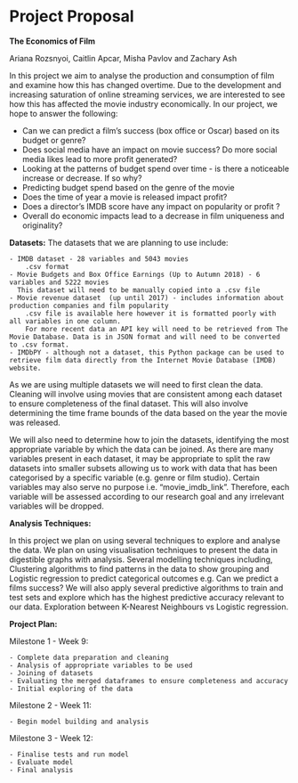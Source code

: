 Project Proposal
===

**The Economics of Film**

Ariana Rozsnyoi, Caitlin Apcar, Misha Pavlov and Zachary Ash

In this project we aim to analyse the production and consumption of film and examine how this has changed overtime. Due to the development and increasing saturation of online streaming services, we are interested to see how this has affected the movie industry economically. 
In our project, we hope to answer the following:
- Can we can predict a film’s success (box office or Oscar) based on its budget or genre?
- Does social media have an impact on movie success? Do more social media likes lead to more profit generated?
- Looking at the patterns of budget spend over time - is there a noticeable increase or decrease. If so why?
- Predicting budget spend based on the genre of the movie
- Does the time of year a movie is released impact profit?
- Does a director’s IMDB score have any impact on popularity or profit ?
- Overall do economic impacts lead to a decrease in film uniqueness and originality?

**Datasets:**
The datasets that we are planning to use include: 

    - IMDB dataset - 28 variables and 5043 movies
        .csv format
    - Movie Budgets and Box Office Earnings (Up to Autumn 2018) - 6 variables and 5222 movies
      This dataset will need to be manually copied into a .csv file
    - Movie revenue dataset  (up until 2017) - includes information about production companies and film popularity
        .csv file is available here however it is formatted poorly with all variables in one column. 
        For more recent data an API key will need to be retrieved from The Movie Database. Data is in JSON format and will need to be converted to .csv format.
    - IMDbPY - although not a dataset, this Python package can be used to retrieve film data directly from the Internet Movie Database (IMDB) website. 
    
As we are using multiple datasets we will need to first clean the data. Cleaning will involve using movies that are consistent among each dataset to ensure completeness of the final dataset. This will also involve determining the time frame bounds of the data based on the year the movie was released. 

We will also need to determine how to join the datasets, identifying the most appropriate variable by which the data can be joined. As there are many variables present in each dataset, it may be appropriate to split the raw datasets into smaller subsets allowing us to work with data that has been categorised by a specific variable (e.g. genre or film studio). Certain variables may also serve no purpose i.e. “movie_imdb_link”. Therefore, each variable will be assessed according to our research goal and any irrelevant variables will be dropped.

**Analysis Techniques:**

In this project we plan on using several techniques to explore and analyse the data. We plan on using visualisation techniques to present the data in digestible graphs with analysis. Several modelling techniques including, Clustering algorithms to find patterns in the data to show grouping and Logistic regression to predict categorical outcomes e.g. Can we predict a films success? We will also apply several predictive algorithms to train and test sets and explore which has the highest predictive accuracy relevant to our data. Exploration between K-Nearest Neighbours vs Logistic regression.

**Project Plan:**

Milestone 1 - Week 9: 

    - Complete data preparation and cleaning
    - Analysis of appropriate variables to be used 
    - Joining of datasets
    - Evaluating the merged dataframes to ensure completeness and accuracy 
    - Initial exploring of the data
    
Milestone 2 - Week 11: 

    - Begin model building and analysis
    
Milestone 3 - Week 12: 

    - Finalise tests and run model
    - Evaluate model
    - Final analysis 